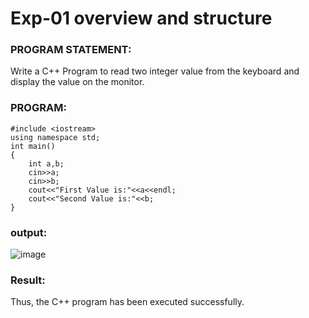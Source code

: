 
# Exp-01  overview and structure
### PROGRAM STATEMENT:
Write a C++ Program to read two integer value from the keyboard and display the value on the monitor.
### PROGRAM:
```
#include <iostream>
using namespace std;
int main()
{
    int a,b;
    cin>>a;
    cin>>b;
    cout<<"First Value is:"<<a<<endl;
    cout<<"Second Value is:"<<b;
}
```
### output:
![image](https://github.com/yuvaraj-csk/19cs401/assets/134052574/41e5566b-b993-4af3-990a-372f52ecee96)
### Result:
Thus, the C++ program has been executed successfully.
